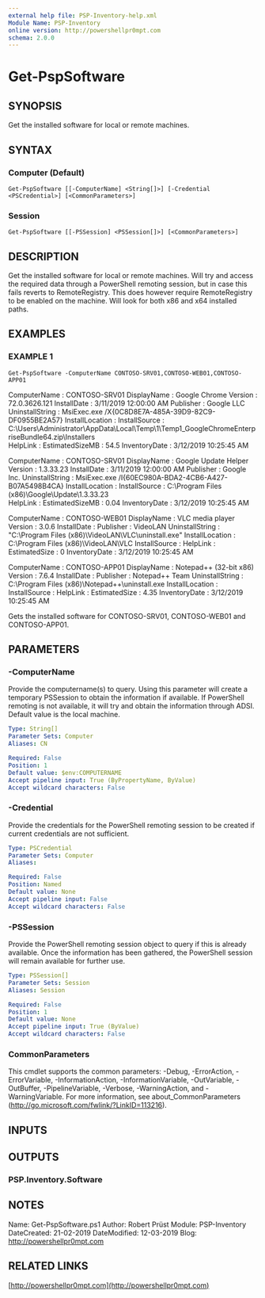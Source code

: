 ```yaml
---
external help file: PSP-Inventory-help.xml
Module Name: PSP-Inventory
online version: http://powershellpr0mpt.com
schema: 2.0.0
---
```


# Get-PspSoftware

## SYNOPSIS
Get the installed software for local or remote machines.

## SYNTAX

### Computer (Default)
```
Get-PspSoftware [[-ComputerName] <String[]>] [-Credential <PSCredential>] [<CommonParameters>]
```

### Session
```
Get-PspSoftware [[-PSSession] <PSSession[]>] [<CommonParameters>]
```

## DESCRIPTION
Get the installed software for local or remote machines.
Will try and access the required data through a PowerShell remoting session, but in case this fails reverts to RemoteRegistry.
This does however require RemoteRegistry to be enabled on the machine.
Will look for both x86 and x64 installed paths.

## EXAMPLES

### EXAMPLE 1
```
Get-PspSoftware -ComputerName CONTOSO-SRV01,CONTOSO-WEB01,CONTOSO-APP01
```

ComputerName    : CONTOSO-SRV01
DisplayName     : Google Chrome
Version         : 72.0.3626.121
InstallDate     : 3/11/2019 12:00:00 AM
Publisher       : Google LLC
UninstallString : MsiExec.exe /X{0C8D8E7A-485A-39D9-82C9-DF0955BE2A57}
InstallLocation :
InstallSource   : C:\Users\Administrator\AppData\Local\Temp\1\Temp1_GoogleChromeEnterpriseBundle64.zip\Installers\
HelpLink        :
EstimatedSizeMB : 54.5
InventoryDate   : 3/12/2019 10:25:45 AM

ComputerName    : CONTOSO-SRV01
DisplayName     : Google Update Helper
Version         : 1.3.33.23
InstallDate     : 3/11/2019 12:00:00 AM
Publisher       : Google Inc.
UninstallString : MsiExec.exe /I{60EC980A-BDA2-4CB6-A427-B07A5498B4CA}
InstallLocation :
InstallSource   : C:\Program Files (x86)\Google\Update\1.3.33.23\
HelpLink        :
EstimatedSizeMB : 0.04
InventoryDate   : 3/12/2019 10:25:45 AM

ComputerName    : CONTOSO-WEB01
DisplayName     : VLC media player
Version         : 3.0.6
InstallDate     :
Publisher       : VideoLAN
UninstallString : "C:\Program Files (x86)\VideoLAN\VLC\uninstall.exe"
InstallLocation : C:\Program Files (x86)\VideoLAN\VLC
InstallSource   :
HelpLink        :
EstimatedSize   : 0
InventoryDate   : 3/12/2019 10:25:45 AM

ComputerName    : CONTOSO-APP01
DisplayName     : Notepad++ (32-bit x86)
Version         : 7.6.4
InstallDate     :
Publisher       : Notepad++ Team
UninstallString : C:\Program Files (x86)\Notepad++\uninstall.exe
InstallLocation :
InstallSource   :
HelpLink        :
EstimatedSize   : 4.35
InventoryDate   : 3/12/2019 10:25:45 AM

Gets the installed software for CONTOSO-SRV01, CONTOSO-WEB01 and CONTOSO-APP01.

## PARAMETERS

### -ComputerName
Provide the computername(s) to query.
Using this parameter will create a temporary PSSession to obtain the information if available.
If PowerShell remoting is not available, it will try and obtain the information through ADSI.
Default value is the local machine.

```yaml
Type: String[]
Parameter Sets: Computer
Aliases: CN

Required: False
Position: 1
Default value: $env:COMPUTERNAME
Accept pipeline input: True (ByPropertyName, ByValue)
Accept wildcard characters: False
```

### -Credential
Provide the credentials for the PowerShell remoting session to be created if current credentials are not sufficient.

```yaml
Type: PSCredential
Parameter Sets: Computer
Aliases:

Required: False
Position: Named
Default value: None
Accept pipeline input: False
Accept wildcard characters: False
```

### -PSSession
Provide the PowerShell remoting session object to query if this is already available.
Once the information has been gathered, the PowerShell session will remain available for further use.

```yaml
Type: PSSession[]
Parameter Sets: Session
Aliases: Session

Required: False
Position: 1
Default value: None
Accept pipeline input: True (ByValue)
Accept wildcard characters: False
```

### CommonParameters
This cmdlet supports the common parameters: -Debug, -ErrorAction, -ErrorVariable, -InformationAction, -InformationVariable, -OutVariable, -OutBuffer, -PipelineVariable, -Verbose, -WarningAction, and -WarningVariable.
For more information, see about_CommonParameters (http://go.microsoft.com/fwlink/?LinkID=113216).

## INPUTS

## OUTPUTS

### PSP.Inventory.Software
## NOTES
Name: Get-PspSoftware.ps1
Author: Robert Prüst
Module: PSP-Inventory
DateCreated: 21-02-2019
DateModified: 12-03-2019
Blog: http://powershellpr0mpt.com

## RELATED LINKS

[http://powershellpr0mpt.com](http://powershellpr0mpt.com)

